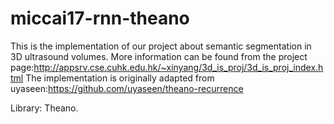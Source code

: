 # miccai17-rnn-theano
This is the implementation of our project about semantic segmentation in 3D ultrasound volumes.
More information can be found from the project page:http://appsrv.cse.cuhk.edu.hk/~xinyang/3d_is_proj/3d_is_proj_index.html
The implementation is originally adapted from uyaseen:https://github.com/uyaseen/theano-recurrence

Library: Theano.
